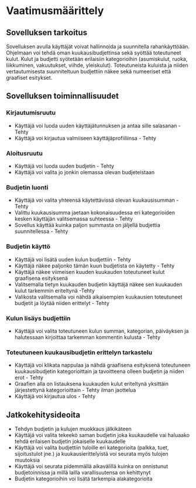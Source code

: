 # Vaatimusmäärittely

## Sovelluksen tarkoitus

Sovelluksen avulla käyttäjät voivat hallinnoida ja suunnitella rahankäyttöään. Ohjelmaan voi tehdä oman kuukausibudjettinsa
sekä syöttää toteutuneet kulut. Kulut ja budjetti syötetään erilaisiin kategorioihin (asumiskulut, ruoka, liikkuminen, vakuutukset, viihde, yleiskulut).
Toteutuneista kuluista ja niiden vertautumisesta suunniteltuun budjettiin näkee sekä numeeriset että graafiset esitykset.

## Sovelluksen toiminnallisuudet

### Kirjautumisruutu

* Käyttäjä voi luoda uuden käyttäjätunnuksen ja antaa sille salasanan - Tehty
* Käyttäjä voi kirjautua valmiiseen käyttäjäprofiiliinsa - Tehty

### Aloitusruutu

* Käyttäjä voi luoda uuden budjetin - Tehty
* Käyttäjä voi valita jo jonkin olemassa olevan budjeteistaan

### Budjetin luonti

* Käyttäjä voi valita yhteensä käytettävissä olevan kuukausisumman - Tehty
* Valittu kuukausisumma jaetaan kokonaisuudessa eri kategorioiden kesken käyttäjän valitsemassa suhteessa - Tehty
* Sovellus käyttää kuinka paljon summasta on jäljellä budjettia suunnitellessa - Tehty

### Budjetin käyttö

* Käyttäjä voi lisätä uuden kulun budjettiin - Tehty
* Käyttäjä näkee paljonko tämän kuun budjetista on käytetty - Tehty
* Käyttäjä näkee viimeisen kuuden kuukauden toteutuneet kulut graafisena esityksenä
* Valitsemalla tietyn kuukauden budjetin käyttäjä näkee sen kuukauden kulut tarkemmin eriteltynä -Tehty
* Valikosta valitsemalla voi nähdä aikaisempien kuukausien toteutuneet budjetit ja löytää niiden erittelyt - Tehty

### Kulun lisäys budjettiin

* Käyttäjä voi valita toteutuneen kulun summan, kategorian, päiväyksen ja halutessaan kirjoittaa tarkemman kommentin kulusta - Tehty

### Toteutuneen kuukausibudjetin erittelyn tarkastelu

* Käyttäjä voi klikata nappulaa ja nähdä graafisena esityksenä toteutuneen kuukausibudjetin kategorioittain ja tavoitteena olleen budjetin ja niiden erot - Tehty
* Graafien alla on listauksena kuukauden kulut eriteltynä yksittäin järjestettynä kategorioittain - Tehty ilman jaottelua
* Käyttäjä voi kirjautua ulos - Tehty

## Jatkokehitysideoita

* Tehdyn budjetin ja kulujen muokkaus jälkikäteen
* Käyttäjä voi valita tekeekö saman budjetin joka kuukaudelle vai haluaako tehdä erilaisen budjetin jokaiselle kuukaudelle
* Käyttäjä voi valita budjettiin tuloille eri kategorioita (palkka, tuet, sijoitustulot jne.) ja kuukausierittelyistä voi seurata myös tulojen muutoksia
* Käyttäjä voi seurata pidemmällä aikavälillä kuinka on onnistunut budjetoinnissa ja millä lailla varallisuutensa on kehittynyt
* Budjetin kategorioihin voi lisätä tarkempia alakategorioita